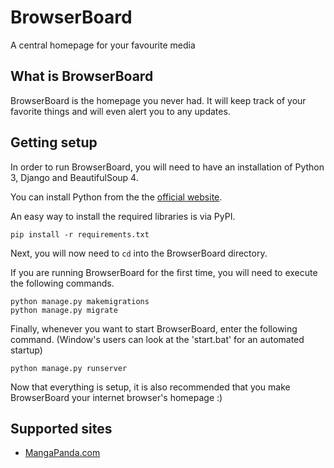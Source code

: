 # BrowserBoard
A central homepage for your favourite media

## What is BrowserBoard
BrowserBoard is the homepage you never had.
It will keep track of your favorite things and will even alert you to any updates.

## Getting setup
In order to run BrowserBoard, you will need to have an installation of Python 3, Django and BeautifulSoup 4.

You can install Python from the the [official website](https://www.python.org).

An easy way to install the required libraries is via PyPI.
```
pip install -r requirements.txt
```

Next, you will now need to `cd` into the BrowserBoard directory.

If you are running BrowserBoard for the first time, you will need to execute the following commands.
```
python manage.py makemigrations
python manage.py migrate
```

Finally, whenever you want to start BrowserBoard, enter the following command.
(Window's users can look at the 'start.bat' for an automated startup)
```
python manage.py runserver
```

Now that everything is setup, it is also recommended that you make BrowserBoard your internet browser's homepage :)

## Supported sites
- [MangaPanda.com](https://www.mangapanda.com/)
